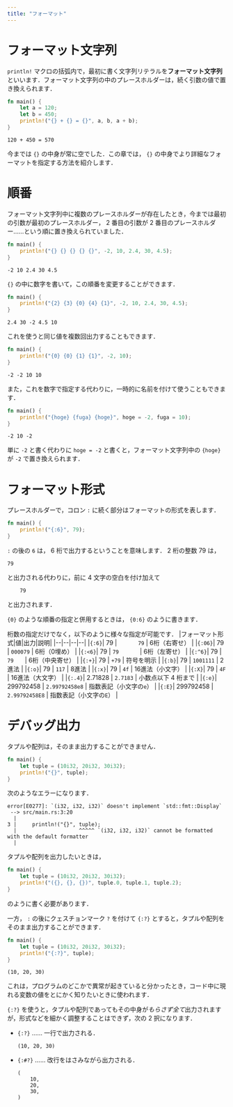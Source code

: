 ```yaml
---
title: "フォーマット"
---
```


# フォーマット文字列
`println!` マクロの括弧内で，最初に書く文字列リテラルを**フォーマット文字列**といいます．フォーマット文字列の中のプレースホルダーは，続く引数の値で置き換えられます．

```rust
fn main() {
    let a = 120;
    let b = 450;
    println!("{} + {} = {}", a, b, a + b);
}
```
```none:標準出力
120 + 450 = 570
```
今までは `{}` の中身が常に空でした．この章では， `{}` の中身でより詳細なフォーマットを指定する方法を紹介します．
# 順番
フォーマット文字列中に複数のプレースホルダーが存在したとき，今までは最初の引数が最初のプレースホルダー， 2 番目の引数が 2 番目のプレースホルダー……という順に置き換えられていました．
```rust
fn main() {
    println!("{} {} {} {} {}", -2, 10, 2.4, 30, 4.5);
}
```
```none:標準出力
-2 10 2.4 30 4.5
```
`{}` の中に数字を書いて，この順番を変更することができます．
```rust
fn main() {
    println!("{2} {3} {0} {4} {1}", -2, 10, 2.4, 30, 4.5);
}
```
```none:標準出力
2.4 30 -2 4.5 10
```
これを使うと同じ値を複数回出力することもできます．
```rust
fn main() {
    println!("{0} {0} {1} {1}", -2, 10);
}
```
```none:標準出力
-2 -2 10 10
```
また，これを数字で指定する代わりに，一時的に名前を付けて使うこともできます．
```rust
fn main() {
    println!("{hoge} {fuga} {hoge}", hoge = -2, fuga = 10);
}
```
```text:標準出力
-2 10 -2
```
単に `-2` と書く代わりに `hoge = -2` と書くと，フォーマット文字列中の `{hoge}` が `-2` で置き換えられます．
# フォーマット形式
プレースホルダーで，コロン `:` に続く部分はフォーマットの形式を表します．
```rust
fn main() {
    println!("{:6}", 79);
}
```
`:` の後の `6` は， 6 桁で出力するということを意味します． 2 桁の整数 79 は，
```text:標準出力
79
```
と出力される代わりに，前に 4 文字の空白を付け加えて
```text:標準出力
    79
```
と出力されます．

`{0}` のような順番の指定と併用するときは， `{0:6}` のように書きます．

桁数の指定だけでなく，以下のように様々な指定が可能です．
|フォーマット形式|値|出力|説明|
|--|--|--|--|
|`{:6}`| 79 | ` ` ` ` ` ` ` ` `79` | 6桁（右寄せ） |
|`{:06}`| 79 | `000079` | 6桁（0埋め） |
|`{:<6}`| 79 | `79` ` ` ` ` ` ` ` ` | 6桁（左寄せ） |
|`{:^6}`| 79 | ` ` ` ` `79` ` ` ` ` | 6桁（中央寄せ） |
|`{:+}`| 79 | `+79` | 符号を明示 |
|`{:b}`| 79 | `1001111` | 2進法 |
|`{:o}`| 79 | `117` | 8進法 |
|`{:x}`| 79 | `4f` | 16進法（小文字） |
|`{:X}`| 79 | `4F` | 16進法（大文字） |
|`{:.4}`| 2.71828 | `2.7183` | 小数点以下 4 桁まで |
|`{:e}`| 299792458 | `2.99792458e8` | 指数表記（小文字の`e`） |
|`{:E}`| 299792458 | `2.99792458E8` | 指数表記（小文字の`E`） |

# デバッグ出力
タプルや配列は，そのまま出力することができません．
```rust
fn main() {
    let tuple = (10i32, 20i32, 30i32);
    println!("{}", tuple);
}
```
次のようなエラーになります．
```
error[E0277]: `(i32, i32, i32)` doesn't implement `std::fmt::Display`
 --> src/main.rs:3:20
  |
3 |     println!("{}", tuple);
  |                    ^^^^^ `(i32, i32, i32)` cannot be formatted with the default formatter
  |
```
タプルや配列を出力したいときは，
```rust
fn main() {
    let tuple = (10i32, 20i32, 30i32);
    println!("({}, {}, {})", tuple.0, tuple.1, tuple.2);
}
```
のように書く必要があります．

一方， `:` の後にクェスチョンマーク `?` を付けて `{:?}` とすると，タプルや配列をそのまま出力することができます．
```rust
fn main() {
    let tuple = (10i32, 20i32, 30i32);
    println!("{:?}", tuple);
}
```
```-:標準出力
(10, 20, 30)
```
これは，プログラムのどこかで異常が起きていると分かったとき，コード中に現れる変数の値をとにかく知りたいときに使われます．

`{:?}` を使うと，タプルや配列であってもその中身が*もらさず全て*出力されますが，形式などを細かく調整することはできず，次の 2 択になります．

- `{:?}` …… 一行で出力される．
  ```
  (10, 20, 30)
  ```
- `{:#?}` …… 改行をはさみながら出力される．
  ```
  (
      10,
      20,
      30,
  )
  ```
